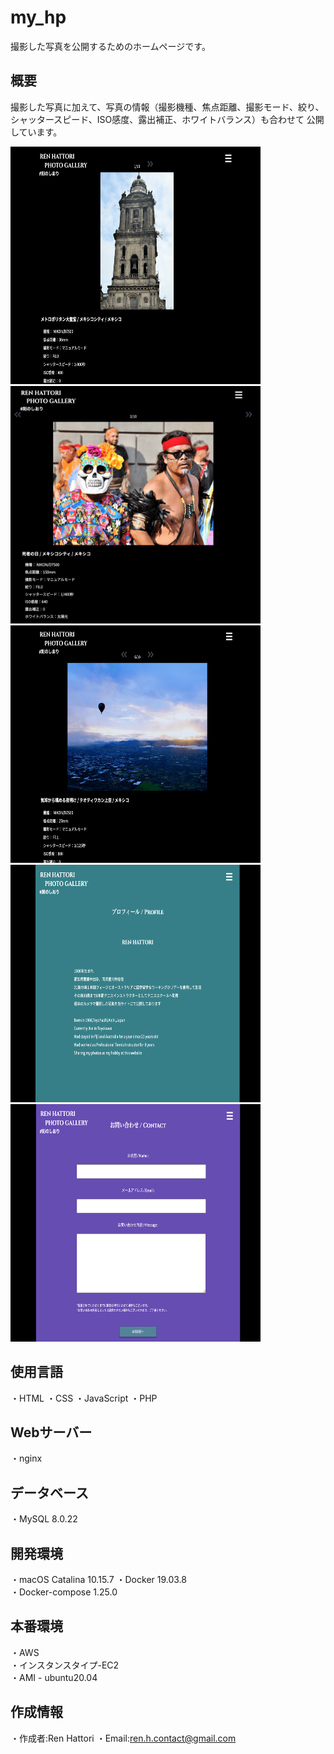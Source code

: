 # my_hp

撮影した写真を公開するためのホームページです。

## 概要
撮影した写真に加えて、写真の情報（撮影機種、焦点距離、撮影モード、絞り、シャッタースピード、ISO感度、露出補正、ホワイトバランス）も合わせて
公開しています。

<img src="https://github.com/Yoru6211/my_hp/blob/archive/my_hp_top.png" width="400" height="380">
<img src="https://github.com/Yoru6211/my_hp/blob/archive/my_hp_top_02.png" width="400" height="380">
<img src="https://github.com/Yoru6211/my_hp/blob/archive/my_hp_top_06.png" width="400" height="380">
<img src="https://github.com/Yoru6211/my_hp/blob/archive/my_hp_profile.png" width="400" height="380">
<img src="https://github.com/Yoru6211/my_hp/blob/archive/my_hp_contact.png" width="400" height="380">

## 使用言語
・HTML
・CSS
・JavaScript
・PHP

## Webサーバー
・nginx

## データベース
・MySQL 8.0.22
　
## 開発環境
・macOS Catalina 10.15.7
・Docker 19.03.8<br>
・Docker-compose 1.25.0
 
## 本番環境
・AWS<br>
・インスタンスタイプ-EC2<br>
・AMI - ubuntu20.04

## 作成情報
・作成者:Ren Hattori
・Email:ren.h.contact@gmail.com 
